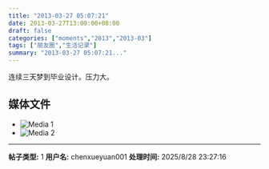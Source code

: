 ```yaml
---
title: "2013-03-27 05:07:21"
date: 2013-03-27T13:00:00+08:00
draft: false
categories: ["moments","2013","2013-03"]
tags: ["朋友圈","生活记录"]
summary: "2013-03-27 05:07:21..."
---
```


连续三天梦到毕业设计。压力大。

## 媒体文件

- ![Media 1](/Moments/photos/2013-03-27/201303270507210.jpg)
- ![Media 2](/Moments/photos/2013-03-27/201303270507211.jpg)

---

**帖子类型:** 1
**用户名:** chenxueyuan001
**处理时间:** 2025/8/28 23:27:16